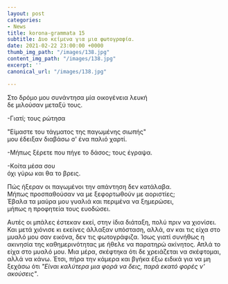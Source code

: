 ```yaml
---
layout: post
categories:
- News
title: korona-grammata 15
subtitle: Δυο κείμενα για μια φωτογραφία.
date: 2021-02-22 23:00:00 +0000
thumb_img_path: "/images/138.jpg"
content_img_path: "/images/138.jpg"
excerpt: ''
canonical_url: "/images/138.jpg"

---
```

Στο δρόμο μου συνάντησα μία οικογένεια λευκή  
δε μιλούσαν μεταξύ τους.

\-Γιατί; τους ρώτησα

"Είμαστε του τάγματος της παγωμένης σιωπής"  
μου έδειξαν διαβάσω σ' ένα παλιό χαρτί.

\-Μήπως ξέρετε που πήγε το δάσος; τους έγραψα.

\-Kοίτα μέσα σου  
όχι γύρω και θα το βρεις.

Πώς ήξεραν οι παγωμένοι την απάντηση δεν κατάλαβα.  
Μήπως προσπαθούσαν να με ξεφορτωθούν με αοριστίες;  
Έβαλα τα μαύρα μου γυαλιά και περιμένα να ξημερώσει,  
μήπως η προφητεία τους ευοδώσει.

Αυτές οι μπάλες έστεκαν εκεί, στην ίδια διάταξη, πολύ πριν να χιονίσει. Και μετά χιόνισε κι εκείνες άλλαξαν υπόσταση, αλλά, αν και τις είχα στο μυαλό μου σαν εικόνα, δεν τις φωτογράφιζα. Ίσως γιατί συνήθως η ακινησία της καθημερινότητας με ήθελε να παρατηρώ ακίνητος. Απλά το είχα στο μυαλό μου. Μια μέρα, σκέφτηκα ότι δε χρειάζεται να σκέφτομαι, αλλά να κάνω. Έτσι, πήρα την κάμερα και βγήκα έξω ειδικά για να μη ξεχάσω ότι _"Είναι καλύτερα μια φορά να δεις, παρά εκατό φορές ν' ακούσεις"_.